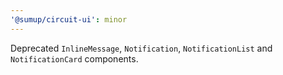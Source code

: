 ```yaml
---
'@sumup/circuit-ui': minor
---
```


Deprecated `InlineMessage`, `Notification`, `NotificationList` and `NotificationCard` components.
